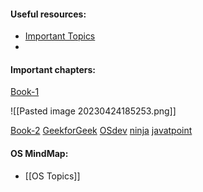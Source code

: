 #### Useful resources:
* [Important Topics](https://whimsical.com/operating-system-cheatsheet-by-love-babbar-S9tuWBCSQfzoBRF5EDNinQ)
* 

#### Important chapters:

[Book-1](https://www.amazon.in/Operating-System-Concepts-Wiley-Student/dp/0470233990/ref=tmm_pap_swatch_0?_encoding=UTF8&qid=&sr=&asin=0470128720&revisionId=&format=4&depth=1)

![[Pasted image 20230424185253.png]]

[Book-2](https://drive.uqu.edu.sa/_/mskhayat/files/MySubjects/2017SS%20Operating%20Systems/Abraham%20Silberschatz-Operating%20System%20Concepts%20(9th,2012_12).pdf)
[GeekforGeek](https://www.geeksforgeeks.org/operating-systems/)
[OSdev](https://wiki.osdev.org/Expanded_Main_Page)
[ninja](https://www.codingninjas.com/codestudio/library/operating-system)
[javatpoint](https://www.javatpoint.com/operating-system)


#### OS MindMap:
* [[OS Topics]]
